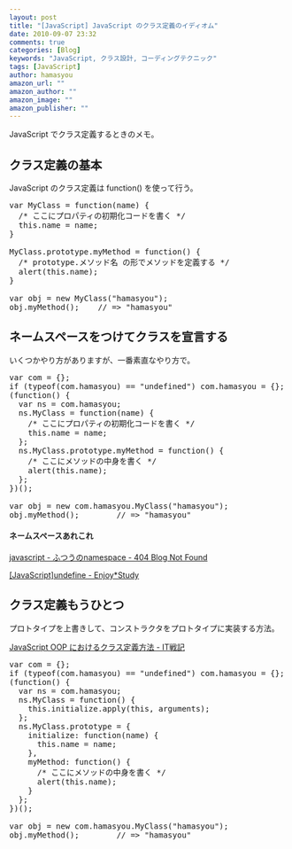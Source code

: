 ```yaml
---
layout: post
title: "[JavaScript] JavaScript のクラス定義のイディオム"
date: 2010-09-07 23:32
comments: true
categories: [Blog]
keywords: "JavaScript, クラス設計, コーディングテクニック"
tags: [JavaScript]
author: hamasyou
amazon_url: ""
amazon_author: ""
amazon_image: ""
amazon_publisher: ""
---
```


JavaScript でクラス定義するときのメモ。


<!-- more -->

<h2>クラス定義の基本</h2>

JavaScript のクラス定義は function() を使って行う。

<pre class="code"><span class="keyword">var</span> MyClass = <span class="keyword">function</span>(name) {
  <span class="rem">/* ここにプロパティの初期化コードを書く */</span>
  <span class="keyword">this</span>.name = name;
}
 
MyClass.<span class="keyword">prototype</span>.myMethod = <span class="keyword">function</span>() {
  <span class="rem">/* prototype.メソッド名 の形でメソッドを定義する */</span>
  alert(<span class="keyword">this</span>.name);
}
 
<span class="keyword">var</span> obj = <span class="keyword">new</span> MyClass(<span class="str">&quot;hamasyou&quot;</span>);
obj.myMethod();    <span class="rem">// =&gt; &quot;hamasyou&quot;</span>
</pre>

<h2>ネームスペースをつけてクラスを宣言する</h2>

いくつかやり方がありますが、一番素直なやり方で。

<pre class="code"><span class="keyword">var</span> com = {};
<span class="keyword">if</span> (<span class="keyword">typeof</span>(com.hamasyou) == <span class="str">&quot;undefined&quot;</span>) com.hamasyou = {};
(<span class="keyword">function</span>() {
  <span class="keyword">var</span> ns = com.hamasyou;
  ns.MyClass = <span class="keyword">function</span>(name) {
    <span class="rem">/* ここにプロパティの初期化コードを書く */</span>
    <span class="keyword">this</span>.name = name;
  };
  ns.MyClass.<span class="keyword">prototype</span>.myMethod = <span class="keyword">function</span>() {
    <span class="rem">/* ここにメソッドの中身を書く */</span>
    alert(<span class="keyword">this</span>.name);
  };
})();
 
<span class="keyword">var</span> obj = <span class="keyword">new</span> com.hamasyou.MyClass(<span class="str">&quot;hamasyou&quot;</span>);
obj.myMethod();        <span class="rem">// =&gt; &quot;hamasyou&quot;</span>
</pre>

<section>

<h4>ネームスペースあれこれ</h4>

<a href="http://blog.livedoor.jp/dankogai/archives/50754803.html" rel="external nofollow">javascript - ふつうのnamespace - 404 Blog Not Found</a>

<a href="http://d.hatena.ne.jp/onozaty/20070326/p1" rel="external nofollow">[JavaScript]undefine - Enjoy*Study</a>

</section>

<h2>クラス定義もうひとつ</h2>

プロトタイプを上書きして、コンストラクタをプロトタイプに実装する方法。

<a href="http://d.hatena.ne.jp/amachang/20060516/1147778600" rel="external nofollow">JavaScript OOP におけるクラス定義方法 - IT戦記</a>

<pre class="code"><span class="keyword">var</span> com = {};
<span class="keyword">if</span> (<span class="keyword">typeof</span>(com.hamasyou) == <span class="str">&quot;undefined&quot;</span>) com.hamasyou = {};
(<span class="keyword">function</span>() {
  <span class="keyword">var</span> ns = com.hamasyou;
  ns.MyClass = <span class="keyword">function</span>() {
    <span class="keyword">this</span>.initialize.apply(<span class="keyword">this</span>, arguments);
  };
  ns.MyClass.<span class="keyword">prototype</span> = {
    initialize: <span class="keyword">function</span>(name) {
      <span class="keyword">this</span>.name = name;
    },
    myMethod: <span class="keyword">function</span>() {
      <span class="rem">/* ここにメソッドの中身を書く */</span>
      alert(<span class="keyword">this</span>.name);
    }
  };
})();
 
<span class="keyword">var</span> obj = <span class="keyword">new</span> com.hamasyou.MyClass(<span class="str">&quot;hamasyou&quot;</span>);
obj.myMethod();        <span class="rem">// =&gt; &quot;hamasyou&quot;</span>
</pre>




